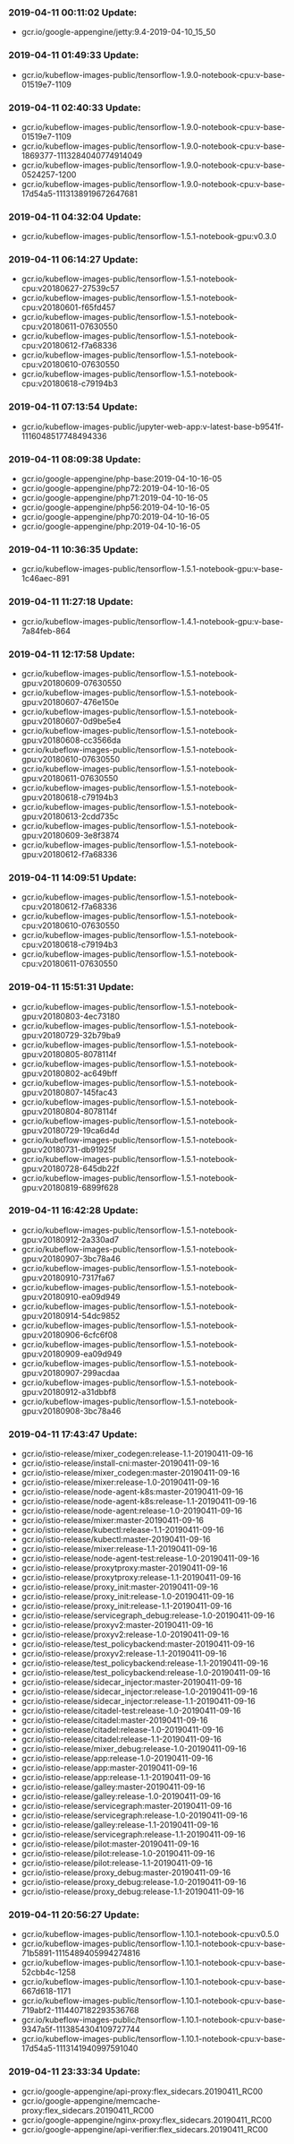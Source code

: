 ### 2019-04-11 00:11:02 Update:

- gcr.io/google-appengine/jetty:9.4-2019-04-10_15_50
### 2019-04-11 01:49:33 Update:

- gcr.io/kubeflow-images-public/tensorflow-1.9.0-notebook-cpu:v-base-01519e7-1109
### 2019-04-11 02:40:33 Update:

- gcr.io/kubeflow-images-public/tensorflow-1.9.0-notebook-cpu:v-base-01519e7-1109
- gcr.io/kubeflow-images-public/tensorflow-1.9.0-notebook-cpu:v-base-1869377-1113284040774914049
- gcr.io/kubeflow-images-public/tensorflow-1.9.0-notebook-cpu:v-base-0524257-1200
- gcr.io/kubeflow-images-public/tensorflow-1.9.0-notebook-cpu:v-base-17d54a5-1113138919672647681
### 2019-04-11 04:32:04 Update:

- gcr.io/kubeflow-images-public/tensorflow-1.5.1-notebook-gpu:v0.3.0
### 2019-04-11 06:14:27 Update:

- gcr.io/kubeflow-images-public/tensorflow-1.5.1-notebook-cpu:v20180627-27539c57
- gcr.io/kubeflow-images-public/tensorflow-1.5.1-notebook-cpu:v20180601-f65fd457
- gcr.io/kubeflow-images-public/tensorflow-1.5.1-notebook-cpu:v20180611-07630550
- gcr.io/kubeflow-images-public/tensorflow-1.5.1-notebook-cpu:v20180612-f7a68336
- gcr.io/kubeflow-images-public/tensorflow-1.5.1-notebook-cpu:v20180610-07630550
- gcr.io/kubeflow-images-public/tensorflow-1.5.1-notebook-cpu:v20180618-c79194b3
### 2019-04-11 07:13:54 Update:

- gcr.io/kubeflow-images-public/jupyter-web-app:v-latest-base-b9541f-1116048517748494336
### 2019-04-11 08:09:38 Update:

- gcr.io/google-appengine/php-base:2019-04-10-16-05
- gcr.io/google-appengine/php72:2019-04-10-16-05
- gcr.io/google-appengine/php71:2019-04-10-16-05
- gcr.io/google-appengine/php56:2019-04-10-16-05
- gcr.io/google-appengine/php70:2019-04-10-16-05
- gcr.io/google-appengine/php:2019-04-10-16-05
### 2019-04-11 10:36:35 Update:

- gcr.io/kubeflow-images-public/tensorflow-1.5.1-notebook-gpu:v-base-1c46aec-891
### 2019-04-11 11:27:18 Update:

- gcr.io/kubeflow-images-public/tensorflow-1.4.1-notebook-gpu:v-base-7a84feb-864
### 2019-04-11 12:17:58 Update:

- gcr.io/kubeflow-images-public/tensorflow-1.5.1-notebook-gpu:v20180609-07630550
- gcr.io/kubeflow-images-public/tensorflow-1.5.1-notebook-gpu:v20180607-476e150e
- gcr.io/kubeflow-images-public/tensorflow-1.5.1-notebook-gpu:v20180607-0d9be5e4
- gcr.io/kubeflow-images-public/tensorflow-1.5.1-notebook-gpu:v20180608-cc3566da
- gcr.io/kubeflow-images-public/tensorflow-1.5.1-notebook-gpu:v20180610-07630550
- gcr.io/kubeflow-images-public/tensorflow-1.5.1-notebook-gpu:v20180611-07630550
- gcr.io/kubeflow-images-public/tensorflow-1.5.1-notebook-gpu:v20180618-c79194b3
- gcr.io/kubeflow-images-public/tensorflow-1.5.1-notebook-gpu:v20180613-2cdd735c
- gcr.io/kubeflow-images-public/tensorflow-1.5.1-notebook-gpu:v20180609-3e8f3874
- gcr.io/kubeflow-images-public/tensorflow-1.5.1-notebook-gpu:v20180612-f7a68336
### 2019-04-11 14:09:51 Update:

- gcr.io/kubeflow-images-public/tensorflow-1.5.1-notebook-cpu:v20180612-f7a68336
- gcr.io/kubeflow-images-public/tensorflow-1.5.1-notebook-cpu:v20180610-07630550
- gcr.io/kubeflow-images-public/tensorflow-1.5.1-notebook-cpu:v20180618-c79194b3
- gcr.io/kubeflow-images-public/tensorflow-1.5.1-notebook-cpu:v20180611-07630550
### 2019-04-11 15:51:31 Update:

- gcr.io/kubeflow-images-public/tensorflow-1.5.1-notebook-gpu:v20180803-4ec73180
- gcr.io/kubeflow-images-public/tensorflow-1.5.1-notebook-gpu:v20180729-32b79ba9
- gcr.io/kubeflow-images-public/tensorflow-1.5.1-notebook-gpu:v20180805-8078114f
- gcr.io/kubeflow-images-public/tensorflow-1.5.1-notebook-gpu:v20180802-ac649bff
- gcr.io/kubeflow-images-public/tensorflow-1.5.1-notebook-gpu:v20180807-145fac43
- gcr.io/kubeflow-images-public/tensorflow-1.5.1-notebook-gpu:v20180804-8078114f
- gcr.io/kubeflow-images-public/tensorflow-1.5.1-notebook-gpu:v20180729-19ca6d4d
- gcr.io/kubeflow-images-public/tensorflow-1.5.1-notebook-gpu:v20180731-db91925f
- gcr.io/kubeflow-images-public/tensorflow-1.5.1-notebook-gpu:v20180728-645db22f
- gcr.io/kubeflow-images-public/tensorflow-1.5.1-notebook-gpu:v20180819-6899f628
### 2019-04-11 16:42:28 Update:

- gcr.io/kubeflow-images-public/tensorflow-1.5.1-notebook-gpu:v20180912-2a330ad7
- gcr.io/kubeflow-images-public/tensorflow-1.5.1-notebook-gpu:v20180907-3bc78a46
- gcr.io/kubeflow-images-public/tensorflow-1.5.1-notebook-gpu:v20180910-7317fa67
- gcr.io/kubeflow-images-public/tensorflow-1.5.1-notebook-gpu:v20180910-ea09d949
- gcr.io/kubeflow-images-public/tensorflow-1.5.1-notebook-gpu:v20180914-54dc9852
- gcr.io/kubeflow-images-public/tensorflow-1.5.1-notebook-gpu:v20180906-6cfc6f08
- gcr.io/kubeflow-images-public/tensorflow-1.5.1-notebook-gpu:v20180909-ea09d949
- gcr.io/kubeflow-images-public/tensorflow-1.5.1-notebook-gpu:v20180907-299acdaa
- gcr.io/kubeflow-images-public/tensorflow-1.5.1-notebook-gpu:v20180912-a31dbbf8
- gcr.io/kubeflow-images-public/tensorflow-1.5.1-notebook-gpu:v20180908-3bc78a46
### 2019-04-11 17:43:47 Update:

- gcr.io/istio-release/mixer_codegen:release-1.1-20190411-09-16
- gcr.io/istio-release/install-cni:master-20190411-09-16
- gcr.io/istio-release/mixer_codegen:master-20190411-09-16
- gcr.io/istio-release/mixer:release-1.0-20190411-09-16
- gcr.io/istio-release/node-agent-k8s:master-20190411-09-16
- gcr.io/istio-release/node-agent-k8s:release-1.1-20190411-09-16
- gcr.io/istio-release/node-agent:release-1.0-20190411-09-16
- gcr.io/istio-release/mixer:master-20190411-09-16
- gcr.io/istio-release/kubectl:release-1.1-20190411-09-16
- gcr.io/istio-release/kubectl:master-20190411-09-16
- gcr.io/istio-release/mixer:release-1.1-20190411-09-16
- gcr.io/istio-release/node-agent-test:release-1.0-20190411-09-16
- gcr.io/istio-release/proxytproxy:master-20190411-09-16
- gcr.io/istio-release/proxytproxy:release-1.1-20190411-09-16
- gcr.io/istio-release/proxy_init:master-20190411-09-16
- gcr.io/istio-release/proxy_init:release-1.0-20190411-09-16
- gcr.io/istio-release/proxy_init:release-1.1-20190411-09-16
- gcr.io/istio-release/servicegraph_debug:release-1.0-20190411-09-16
- gcr.io/istio-release/proxyv2:master-20190411-09-16
- gcr.io/istio-release/proxyv2:release-1.0-20190411-09-16
- gcr.io/istio-release/test_policybackend:master-20190411-09-16
- gcr.io/istio-release/proxyv2:release-1.1-20190411-09-16
- gcr.io/istio-release/test_policybackend:release-1.1-20190411-09-16
- gcr.io/istio-release/test_policybackend:release-1.0-20190411-09-16
- gcr.io/istio-release/sidecar_injector:master-20190411-09-16
- gcr.io/istio-release/sidecar_injector:release-1.0-20190411-09-16
- gcr.io/istio-release/sidecar_injector:release-1.1-20190411-09-16
- gcr.io/istio-release/citadel-test:release-1.0-20190411-09-16
- gcr.io/istio-release/citadel:master-20190411-09-16
- gcr.io/istio-release/citadel:release-1.0-20190411-09-16
- gcr.io/istio-release/citadel:release-1.1-20190411-09-16
- gcr.io/istio-release/mixer_debug:release-1.0-20190411-09-16
- gcr.io/istio-release/app:release-1.0-20190411-09-16
- gcr.io/istio-release/app:master-20190411-09-16
- gcr.io/istio-release/app:release-1.1-20190411-09-16
- gcr.io/istio-release/galley:master-20190411-09-16
- gcr.io/istio-release/galley:release-1.0-20190411-09-16
- gcr.io/istio-release/servicegraph:master-20190411-09-16
- gcr.io/istio-release/servicegraph:release-1.0-20190411-09-16
- gcr.io/istio-release/galley:release-1.1-20190411-09-16
- gcr.io/istio-release/servicegraph:release-1.1-20190411-09-16
- gcr.io/istio-release/pilot:master-20190411-09-16
- gcr.io/istio-release/pilot:release-1.0-20190411-09-16
- gcr.io/istio-release/pilot:release-1.1-20190411-09-16
- gcr.io/istio-release/proxy_debug:master-20190411-09-16
- gcr.io/istio-release/proxy_debug:release-1.0-20190411-09-16
- gcr.io/istio-release/proxy_debug:release-1.1-20190411-09-16
### 2019-04-11 20:56:27 Update:

- gcr.io/kubeflow-images-public/tensorflow-1.10.1-notebook-cpu:v0.5.0
- gcr.io/kubeflow-images-public/tensorflow-1.10.1-notebook-cpu:v-base-71b5891-1115489405994274816
- gcr.io/kubeflow-images-public/tensorflow-1.10.1-notebook-cpu:v-base-52cbb4c-1258
- gcr.io/kubeflow-images-public/tensorflow-1.10.1-notebook-cpu:v-base-667d618-1171
- gcr.io/kubeflow-images-public/tensorflow-1.10.1-notebook-cpu:v-base-719abf2-1114407182293536768
- gcr.io/kubeflow-images-public/tensorflow-1.10.1-notebook-cpu:v-base-9347a5f-1113854304109727744
- gcr.io/kubeflow-images-public/tensorflow-1.10.1-notebook-cpu:v-base-17d54a5-1113141940997591040
### 2019-04-11 23:33:34 Update:

- gcr.io/google-appengine/api-proxy:flex_sidecars.20190411_RC00
- gcr.io/google-appengine/memcache-proxy:flex_sidecars.20190411_RC00
- gcr.io/google-appengine/nginx-proxy:flex_sidecars.20190411_RC00
- gcr.io/google-appengine/api-verifier:flex_sidecars.20190411_RC00
